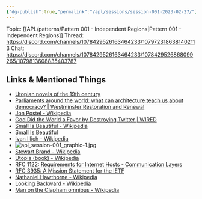 ```yaml
---
{"dg-publish":true,"permalink":"/apl/sessions/session-001-2023-02-27/"}
---
```



Topic: [[APL/patterns/Pattern 001 - Independent Regions\|Pattern 001 - Independent Regions]]
Thread: https://discord.com/channels/1078429526163464233/1079723186381402113
Chat: https://discord.com/channels/1078429526163464233/1078429526868099265/1079813608835403787

## Links & Mentioned Things

- [Utopian novels of the 19th century](https://lizadaly.com/pages/utopian-novels/)
- [Parliaments around the world: what can architecture teach us about democracy? | Westminster Restoration and Renewal](https://www.hansardsociety.org.uk/blog/parliaments-around-the-world-what-can-architecture-teach-us-about-democracy)
- [Jon Postel - Wikipedia](https://en.wikipedia.org/wiki/Jon_Postel)
- [God Did the World a Favor by Destroying Twitter | WIRED](https://www.wired.com/story/god-did-us-a-favor-by-destroying-twitter/)
- [Small Is Beautiful - Wikipedia](https://en.wikipedia.org/wiki/Small_Is_Beautiful)
- [Small Is Beautiful](https://web.archive.org/web/20141014171926/http://www.ditext.com/schumacher/small/small.html)
- [Ivan Illich - Wikipedia](https://en.wikipedia.org/wiki/Ivan_Illich)
- ![apl_session-001_graphic-1.jpg](/img/user/assets/apl_session-001_graphic-1.jpg)
- [Stewart Brand - Wikipedia](https://en.wikipedia.org/wiki/Stewart_Brand)
- [Utopia \(book\) - Wikipedia](https://en.wikipedia.org/wiki/Utopia_(book))
- [RFC 1122: Requirements for Internet Hosts - Communication Layers](https://www.rfc-editor.org/rfc/rfc1122.html)
- [RFC 3935: A Mission Statement for the IETF](https://www.rfc-editor.org/rfc/rfc3935.html)
- [Nathaniel Hawthorne - Wikipedia](https://en.wikipedia.org/wiki/Nathaniel_Hawthorne#Novels)
- [Looking Backward - Wikipedia](https://en.wikipedia.org/wiki/Looking_Backward)
- [Man on the Clapham omnibus - Wikipedia](https://en.wikipedia.org/wiki/Man_on_the_Clapham_omnibus)